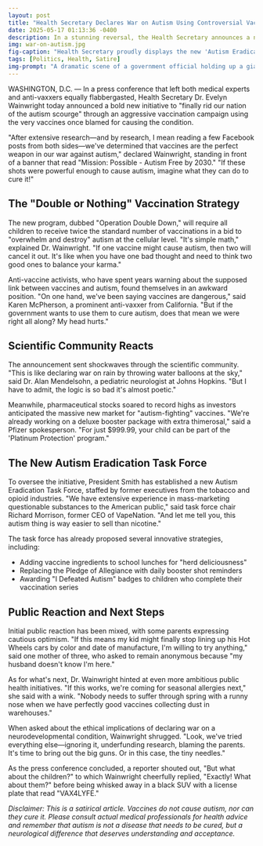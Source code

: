 ```yaml
---
layout: post
title: "Health Secretary Declares War on Autism Using Controversial Vaccines"
date: 2025-05-17 01:13:36 -0400
description: In a stunning reversal, the Health Secretary announces a new initiative to combat autism using the very vaccines once blamed for causing it.
img: war-on-autism.jpg
fig-caption: "Health Secretary proudly displays the new 'Autism Eradication Vaccine' while standing in front of a graph showing autism rates going down"
tags: [Politics, Health, Satire]
img-prompt: "A dramatic scene of a government official holding up a giant syringe with 'Cure for Autism' written on it, standing in front of a cheering crowd, in the style of political propaganda posters"
---
```


WASHINGTON, D.C. — In a press conference that left both medical experts and anti-vaxxers equally flabbergasted, Health Secretary Dr. Evelyn Wainwright today announced a bold new initiative to "finally rid our nation of the autism scourge" through an aggressive vaccination campaign using the very vaccines once blamed for causing the condition.

"After extensive research—and by research, I mean reading a few Facebook posts from both sides—we've determined that vaccines are the perfect weapon in our war against autism," declared Wainwright, standing in front of a banner that read "Mission: Possible - Autism Free by 2030." "If these shots were powerful enough to cause autism, imagine what they can do to cure it!"

## The "Double or Nothing" Vaccination Strategy

The new program, dubbed "Operation Double Down," will require all children to receive twice the standard number of vaccinations in a bid to "overwhelm and destroy" autism at the cellular level. "It's simple math," explained Dr. Wainwright. "If one vaccine might cause autism, then two will cancel it out. It's like when you have one bad thought and need to think two good ones to balance your karma."

Anti-vaccine activists, who have spent years warning about the supposed link between vaccines and autism, found themselves in an awkward position. "On one hand, we've been saying vaccines are dangerous," said Karen McPherson, a prominent anti-vaxxer from California. "But if the government wants to use them to cure autism, does that mean we were right all along? My head hurts."

## Scientific Community Reacts

The announcement sent shockwaves through the scientific community. "This is like declaring war on rain by throwing water balloons at the sky," said Dr. Alan Mendelsohn, a pediatric neurologist at Johns Hopkins. "But I have to admit, the logic is so bad it's almost poetic."

Meanwhile, pharmaceutical stocks soared to record highs as investors anticipated the massive new market for "autism-fighting" vaccines. "We're already working on a deluxe booster package with extra thimerosal," said a Pfizer spokesperson. "For just $999.99, your child can be part of the 'Platinum Protection' program."

## The New Autism Eradication Task Force

To oversee the initiative, President Smith has established a new Autism Eradication Task Force, staffed by former executives from the tobacco and opioid industries. "We have extensive experience in mass-marketing questionable substances to the American public," said task force chair Richard Morrison, former CEO of VapeNation. "And let me tell you, this autism thing is way easier to sell than nicotine."

The task force has already proposed several innovative strategies, including:

* Adding vaccine ingredients to school lunches for "herd deliciousness"
* Replacing the Pledge of Allegiance with daily booster shot reminders
* Awarding "I Defeated Autism" badges to children who complete their vaccination series

## Public Reaction and Next Steps

Initial public reaction has been mixed, with some parents expressing cautious optimism. "If this means my kid might finally stop lining up his Hot Wheels cars by color and date of manufacture, I'm willing to try anything," said one mother of three, who asked to remain anonymous because "my husband doesn't know I'm here."

As for what's next, Dr. Wainwright hinted at even more ambitious public health initiatives. "If this works, we're coming for seasonal allergies next," she said with a wink. "Nobody needs to suffer through spring with a runny nose when we have perfectly good vaccines collecting dust in warehouses."

When asked about the ethical implications of declaring war on a neurodevelopmental condition, Wainwright shrugged. "Look, we've tried everything else—ignoring it, underfunding research, blaming the parents. It's time to bring out the big guns. Or in this case, the tiny needles."

As the press conference concluded, a reporter shouted out, "But what about the children?" to which Wainwright cheerfully replied, "Exactly! What about them?" before being whisked away in a black SUV with a license plate that read "VAX4LYFE."

*Disclaimer: This is a satirical article. Vaccines do not cause autism, nor can they cure it. Please consult actual medical professionals for health advice and remember that autism is not a disease that needs to be cured, but a neurological difference that deserves understanding and acceptance.*
